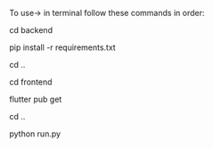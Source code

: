 To use-> in terminal follow these commands in order:  

  cd backend
  
  pip install -r requirements.txt
  
  cd ..
  
  cd frontend
  
  flutter pub get
  
  cd ..
  
  python run.py

